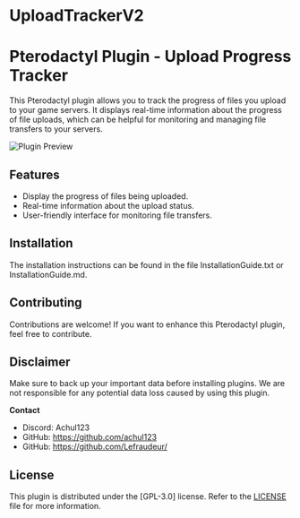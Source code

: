 # UploadTrackerV2
# Pterodactyl Plugin - Upload Progress Tracker

This Pterodactyl plugin allows you to track the progress of files you upload to your game servers. It displays real-time information about the progress of file uploads, which can be helpful for monitoring and managing file transfers to your servers.

![Plugin Preview](screenshot.png)

## Features

- Display the progress of files being uploaded.
- Real-time information about the upload status.
- User-friendly interface for monitoring file transfers.

## Installation

The installation instructions can be found in the file InstallationGuide.txt or InstallationGuide.md.

## Contributing

Contributions are welcome! If you want to enhance this Pterodactyl plugin, feel free to contribute.

## Disclaimer

Make sure to back up your important data before installing plugins. We are not responsible for any potential data loss caused by using this plugin.

**Contact**

- Discord: Achul123
- GitHub: https://github.com/achul123
- GitHub: https://github.com/Lefraudeur/

## License

This plugin is distributed under the [GPL-3.0] license. Refer to the [LICENSE](LICENSE) file for more information.
